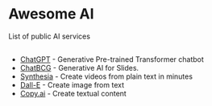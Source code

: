 # Awesome AI
List of public AI services


##
- [ChatGPT](https://chat.openai.com/) - Generative Pre-trained Transformer chatbot
- [ChatBCG](https://www.chatbcg.com/) - Generative AI for Slides.
- [Synthesia](https://www.synthesia.io) - Create videos from plain text in minutes
- [Dall-E](https://openai.com/dall-e-2/) - Create image from text
- [Copy.ai](https://copy.ai) - Create textual content

<!--
⭕️ notion.so/ai - genera newsletter e molto altro
⭕️ tome.app - genera presentazioni 
⭕️ waymark.com - ai video creator 
⭕️ namelix.com - genera domain name
⭕️ withflair.ai - genera branded content 
⭕️ personacardai.com - genera personas da CRM
⭕️ clickable.so - genera ads content
⭕️ runwayml.com - crea, edita immagini e video
⭕️ synthesia.io - genera virtual avatar
⭕️ donotpay.com - avvocato AI
⭕️ midjourney.com - genera immagini da testo
⭕️ sloyd.ai - genera 3D content da testo
⭕️ descript.com - genera voce da testo
⭕️ timelyapp.com - traccia il tuo tempo
⭕️ avatarai.me - genera foto profilo
⭕️ personal.ai - crea AI dai tuoi ricordi
-->
